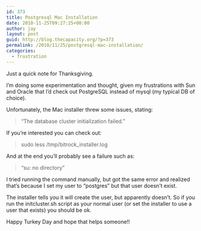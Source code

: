 ```yaml
---
id: 373
title: Postgresql Mac Installation
date: 2010-11-25T09:27:25+00:00
author: jay
layout: post
guid: http://blog.thecapacity.org/?p=373
permalink: /2010/11/25/postgresql-mac-installation/
categories:
  - frustration
---
```

Just a quick note for Thanksgiving.

I&#8217;m doing some experimentation and thought, given my frustrations with Sun and Oracle that I&#8217;d check out PostgreSQL instead of mysql (my typical DB of choice).

Unfortunately, the <a>Mac installer</a> threw some issues, stating:

> &#8220;The database cluster initialization failed.&#8221;

If you&#8217;re interested you can check out:

> sudo less /tmp/bitrock_installer.log

And at the end you&#8217;ll probably see a failure such as:

> &#8220;su: no directory&#8221;

I tried running the command manually, but got the same error and realized that&#8217;s because I set my user to &#8220;postgres&#8221; but that user doesn&#8217;t exist.

The installer tells you it will create the user, but apparently doesn&#8217;t. So if you run the initcluster.sh script as your normal user (or set the installer to use a user that exists) you should be ok.

Happy Turkey Day and hope that helps someone!!